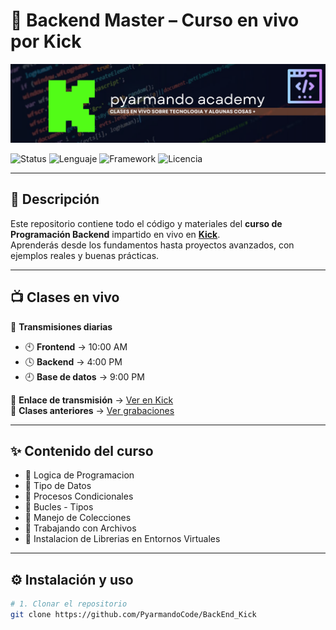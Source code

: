 # 🚀 Backend Master – Curso en vivo por Kick

![Banner del Curso](assets/banner.png)

![Status](https://img.shields.io/badge/Status-Activo-brightgreen?style=flat-square)
![Lenguaje](https://img.shields.io/badge/Python-3.11-blue?style=flat-square)
![Framework](https://img.shields.io/badge/Django-4.2-green?style=flat-square)
![Licencia](https://img.shields.io/badge/License-MIT-yellow?style=flat-square)

---

## 📌 Descripción

Este repositorio contiene todo el código y materiales del **curso de Programación Backend** impartido en vivo en **[Kick](https://kick.com/pyarmandoacademy)**.  
Aprenderás desde los fundamentos hasta proyectos avanzados, con ejemplos reales y buenas prácticas.

---

## 📺 Clases en vivo

🎥 **Transmisiones diarias**  
- 🕙 **Frontend** → 10:00 AM  
- 🕓 **Backend** → 4:00 PM  
- 🕘 **Base de datos** → 9:00 PM  

📍 **Enlace de transmisión** → [Ver en Kick](https://kick.com/pyarmandoacademy)  
📂 **Clases anteriores** → [Ver grabaciones](https://kick.com/pyarmandoacademy/videos)

---

## ✨ Contenido del curso

- 🔹 Logica de Programacion
- 🔹 Tipo de Datos
- 🔹 Procesos Condicionales
- 🔹 Bucles - Tipos 
- 🔹 Manejo de Colecciones
- 🔹 Trabajando con Archivos
- 🔹 Instalacion de Librerias en Entornos Virtuales

---


## ⚙️ Instalación y uso

```bash
# 1. Clonar el repositorio
git clone https://github.com/PyarmandoCode/BackEnd_Kick


